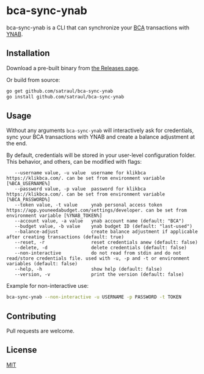 # bca-sync-ynab

bca-sync-ynab is a CLI that can synchronize your [BCA](https://www.bca.co.id/) transactions with [YNAB](https://www.youneedabudget.com/).

## Installation

Download a pre-built binary from [the Releases page](https://github.com/satraul/bca-sync-ynab/releases/latest).

Or build from source:

```bash
go get github.com/satraul/bca-sync-ynab
go install github.com/satraul/bca-sync-ynab
```

## Usage

Without any arguments `bca-sync-ynab` will interactively ask for credentials, sync your BCA transactions with YNAB and create a balance adjustment at the end.

By default, credentials will be stored in your user-level configuration folder. This behavior, and others, can be modified with flags:

```
   --username value, -u value  username for klikbca https://klikbca.com/. can be set from environment variable [%BCA_USERNAME%]
   --password value, -p value  password for klikbca https://klikbca.com/. can be set from environment variable [%BCA_PASSWORD%]
   --token value, -t value     ynab personal access token https://app.youneedabudget.com/settings/developer. can be set from environment variable [%YNAB_TOKEN%]
   --account value, -a value   ynab account name (default: "BCA")
   --budget value, -b value    ynab budget ID (default: "last-used")
   --balance-adjust            create balance adjustment if applicable after creating transactions (default: true)
   --reset, -r                 reset credentials anew (default: false)
   --delete, -d                delete credentials (default: false)
   --non-interactive           do not read from stdin and do not read/store credentials file. used with -u, -p and -t or environment variables (default: false)
   --help, -h                  show help (default: false)
   --version, -v               print the version (default: false)
```

Example for non-interactive use:

```bash
bca-sync-ynab --non-interactive -u USERNAME -p PASSWORD -t TOKEN
```

## Contributing
Pull requests are welcome.

## License
[MIT](LICENSE)
